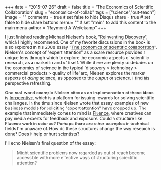 +++
date = "2015-07-26"
draft = false
title = "The Economics of Scientific Collaboration"
slug = "economics-of-collab"
tags = ["science","out-teach"]
image = ""
comments = true	# set false to hide Disqus
share = true	# set false to hide share buttons
menu= ""		# set "main" to add this content to the main menu
author = "Raymond A Weitekamp"
+++

I just finished reading Michael Nielsen's book, "[Reinventing Discovery][1]", which I highly recommend. One of my favorite discussions in the book is also explored in his 2008 essay "[The economics of scientific collaboration][2]". Nielsen's concept of "expert attention" as a scare resource provides a unique lens through which to explore the economic aspects of scientific research, as a market in and of itself. While there are plenty of debates on the economics of science in the typical 'discovery > technology > commercial products > quality of life' arc, Nielsen explores the market aspects of *doing* science, as opposed to the *output* of science. I find his perspective refreshing. 

One real-world example Nielsen cites as an implementation of these ideas is [Innocentive][3], which is a platform for issuing rewards for solving scientific challenges. In the time since Nielsen wrote that essay, examples of new business models for soliciting "expert attention" have cropped up. The example that immediately comes to mind is [Fluence][4], where creatives can pay media experts for feedback and exposure. Could a structure like Fluence work in science? Perhaps there are other examples in technical fields I'm unaware of. How do these structures change the way research is done? Does it help or hurt scientists?

I'll echo Nielsen's final question of the essay:

> Might scientific problems now regarded as out of reach become accessible with more effective ways of structuring scientific attention?


  [1]: https://www.amazon.com/Reinventing-Discovery-New-Networked-Science/dp/0691148902/ref=as_li_ss_tl?ie=UTF8&linkCode=ll1&tag=rawwerks09-20&linkId=d28232e6d4215d08121a830d65ba4ea3
  [2]: http://michaelnielsen.org/blog/the-economics-of-scientific-collaboration/
  [3]: http://www.innocentive.com/
  [4]: https://fluence.io/